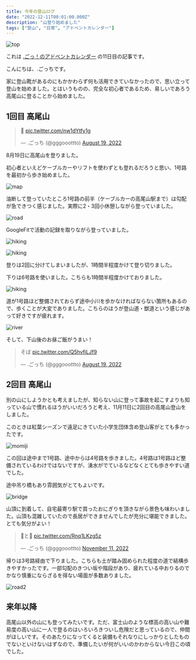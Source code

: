 ```yaml
---
title: 今年の登山ログ
date: "2022-12-11T00:01:00.000Z"
description: "山登り始めました"
tags: ["登山", "日常", "アドベントカレンダー"]
---
```


![top](/assets/images/posts/20221211-climbing-mountains/top.jpg)

これは [.ごっ！のアドベントカレンダー](https://adventar.org/calendars/8199) の11日目の記事です。

こんにちは、.ごっちです。

家に登山靴があるのにもかかわらず何も活用できていなかったので、思い立って登山を始めました。とはいうものの、完全な初心者であるため、易しいであろう高尾山に登ることから始めました。

## 1回目 高尾山

<blockquote class="twitter-tweet"><p lang="und" dir="ltr">🗻 <a href="https://t.co/nw1dYtfy1g">pic.twitter.com/nw1dYtfy1g</a></p>&mdash; .ごっち (@gggooottto) <a href="https://twitter.com/gggooottto/status/1560424255296524289?ref_src=twsrc%5Etfw">August 19, 2022</a></blockquote>

8月19日に高尾山を登りました。

初心者といえどケーブルカーやリフトを使わずとも登れるだろうと思い、1号路を最初から歩き始めました。

![map](/assets/images/posts/20221211-climbing-mountains/map.jpg)

油断して登っていたところ1号路の前半（ケーブルカーの高尾山駅まで）は勾配が急できつく感じました。実際に2・3回小休憩しながら登っていました。

![road](/assets/images/posts/20221211-climbing-mountains/road.jpg)

GoogleFitで活動の記録を取りながら登っていました。

![hiking](/assets/images/posts/20221211-climbing-mountains/hiking3.png)

![hiking](/assets/images/posts/20221211-climbing-mountains/hiking1.png)

登りは2回に分けてしまいましたが、1時間半程度かけて登り切りました。

下りは6号路を使いました。こちらも1時間半程度かけておりました。

![hiking](/assets/images/posts/20221211-climbing-mountains/hiking2.png)

道が1号路ほど整備されておらず途中小川を歩かなければならない箇所もあるので、歩くことが大変でありました。こちらのほうが登山道・獣道という感じがあって好きですが疲れます。

![river](/assets/images/posts/20221211-climbing-mountains/river.jpg)

そして、下山後のお昼ご飯がうまい！

<blockquote class="twitter-tweet"><p lang="ja" dir="ltr">そば <a href="https://t.co/Q5hvfiLJf9">pic.twitter.com/Q5hvfiLJf9</a></p>&mdash; .ごっち (@gggooottto) <a href="https://twitter.com/gggooottto/status/1560495562113585152?ref_src=twsrc%5Etfw">August 19, 2022</a></blockquote>

## 2回目 高尾山

別の山にしようかとも考えましたが、知らない山に登って事故を起こすよりも知っている山で慣れるほうがいいだろうと考え、11月11日に2回目の高尾山登山をしました。

このときは紅葉シーズンで遠足にきていた小学生団体含め登山客がとても多かったです。

![momiji](/assets/images/posts/20221211-climbing-mountains/momiji.jpg)

この回は途中まで1号路、途中からは4号路を歩きました。4号路は1号路ほど整備されているわけではないですが、湧水がでているなどなくとても歩きやすい道でした。

途中吊り橋もあり雰囲気がとてもよいです。

![bridge](/assets/images/posts/20221211-climbing-mountains/bridge.jpg)

山頂に到着して、自宅最寄り駅で買ったおにぎりを頂きながら景色も味わいました。山頂も混雑していたので長居ができませんでしたが充分に堪能できました。とても気分がよい！

<blockquote class="twitter-tweet"><p lang="ja" dir="ltr">🗻と🍙 <a href="https://t.co/Rnq1LKzg5z">pic.twitter.com/Rnq1LKzg5z</a></p>&mdash; .ごっち (@gggooottto) <a href="https://twitter.com/gggooottto/status/1590895277430669313?ref_src=twsrc%5Etfw">November 11, 2022</a></blockquote>

帰りは3号路経由で下りました。こちらも土が踏み固められた程度の道で結構歩きやすかったです。一部勾配のきつい坂や階段があり、疲れている中おりるのでかなり慎重にならざるを得ない場面が多数ありました。

![road2](/assets/images/posts/20221211-climbing-mountains/road2.jpg)

## 来年以降

高尾山以外の山にも登ってみたいです。ただ、富士山のような標高の高い山や難易度の高い山に一人で登るのはいろいろきついし危険だと思っているので、仲間がほしいです。そのあたりになってくると装備もそれなりにしっかりとしたものでないといけないはずなので、準備したいが何がいいのかわからない今日この頃でした。
